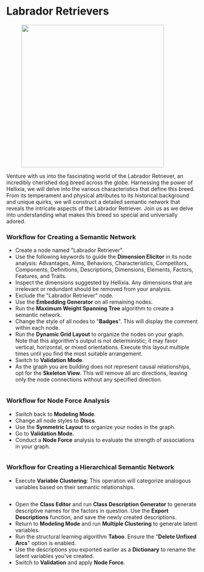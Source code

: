 # Labrador Retrievers

<figure><img src="https://res.cloudinary.com/dvr3obmlj/image/upload/v1690273134/Labrador_mpzfnk.png" alt="" width="375"><figcaption></figcaption></figure>

Venture with us into the fascinating world of the Labrador Retriever, an incredibly cherished dog breed across the globe. Harnessing the power of Hellixia, we will delve into the various characteristics that define this breed. From its temperament and physical attributes to its historical background and unique quirks, we will construct a detailed semantic network that reveals the intricate aspects of the Labrador Retriever. Join us as we delve into understanding what makes this breed so special and universally adored.

### Workflow for Creating a Semantic Network

* Create a node named "Labrador Retriever".
* Use the following keywords to guide the **Dimension Elicitor** in its node analysis: Advantages, Aims, Behaviors, Characteristics, Competitors, Components, Definitions, Descriptions, Dimensions, Elements, Factors, Features, and Traits.
* Inspect the dimensions suggested by Hellixia. Any dimensions that are irrelevant or redundant should be removed from your analysis.
* Exclude the "Labrador Retriever" node.
* Use the **Embedding Generator** on all remaining nodes.&#x20;
* Run the **Maximum Weight Spanning Tree** algorithm to create a semantic network.
* Change the style of all nodes to "**Badges**". This will display the comment within each node.
* Run the **Dynamic Grid Layout** to organize the nodes on your graph. Note that this algorithm's output is not deterministic; it may favor vertical, horizontal, or mixed orientations. Execute this layout multiple times until you find the most suitable arrangement.
* Switch to **Validation Mode**.
* As the graph you are building does not represent causal relationships, opt for the **Skeleton View**. This will remove all arc directions, leaving only the node connections without any specified direction.

<figure><img src="https://res.cloudinary.com/dvr3obmlj/image/upload/v1690373282/Labrador-SN_wyymkk.svg" alt=""><figcaption></figcaption></figure>

### Workflow for Node Force Analysis

* Switch back to **Modeling Mode**.
* Change all node styles to **Discs**.
* Use the **Symmetric Layou**t to organize your nodes in the graph.&#x20;
* Go to **Validation Mode.**
* Conduct a **Node Force** analysis to evaluate the strength of associations in your graph.&#x20;

<figure><img src="https://res.cloudinary.com/dvr3obmlj/image/upload/v1690373283/Labrador-NF_izd21d.svg" alt=""><figcaption></figcaption></figure>

### Workflow for Creating a Hierarchical Semantic Network

* Execute **Variable Clustering**: This operation will categorize analogous variables based on their semantic relationships.

<figure><img src="https://res.cloudinary.com/dvr3obmlj/image/upload/v1690373282/Labrador-VC_t4lstx.svg" alt=""><figcaption></figcaption></figure>

* Open the **Class Editor** and run **Class Description Generator** to generate descriptive names for the factors in question. Use the **Export Descriptions** function, and save the newly created descriptions.
* Return to **Modeling Mode** and run **Multiple Clustering** to generate latent variables.&#x20;
* Run the structural learning algorithm **Taboo**. Ensure the "**Delete Unfixed Arcs**" option is enabled.
* Use the descriptions you exported earlier as a **Dictionary** to rename the latent variables you've created.
* Switch to **Validation** and apply **Node Force**.

<figure><img src="https://res.cloudinary.com/dvr3obmlj/image/upload/v1690373283/Labrador-HSN_dkkrs3.svg" alt=""><figcaption></figcaption></figure>


